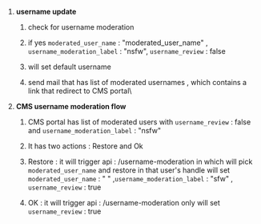 1.  **username update**

    1.  check for username moderation

    2.  if yes `moderated_user_name` : "moderated_user_name" ,
        `username_moderation_label` : "nsfw", `username_review` : false

    3.  will set default username

    4.  send mail that has list of moderated usernames , which contains
        a link that redirect to CMS portal\

2.  **CMS username moderation flow**

    1.  CMS portal has list of moderated users with `username_review` :
        false and `username_moderation_label` : "nsfw"

    2.  It has two actions : Restore and Ok

    3.  Restore : it will trigger api : /username-moderation in which
        will pick `moderated_user_name` and restore in that user's
        handle will set `moderated_user_name` : " "
        ,`username_moderation_label` : "sfw" , `username_review` : true

    4.  OK : it will trigger api : /username-moderation only will set
        `username_review` : true
